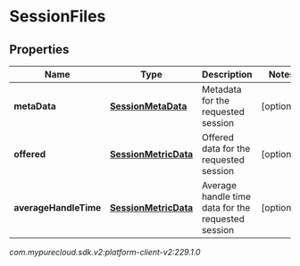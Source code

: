 # SessionFiles


## Properties

| Name | Type | Description | Notes |
| ------------ | ------------- | ------------- | ------------- |
| **metaData** | [**SessionMetaData**](SessionMetaData) | Metadata for the requested session |  [optional] |
| **offered** | [**SessionMetricData**](SessionMetricData) | Offered data for the requested session |  [optional] |
| **averageHandleTime** | [**SessionMetricData**](SessionMetricData) | Average handle time data for the requested session |  [optional] |




_com.mypurecloud.sdk.v2:platform-client-v2:229.1.0_
